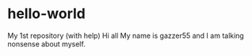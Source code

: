 # hello-world
My 1st repository (with help)
Hi all 
My name is gazzer55 and I am talking nonsense about myself.
